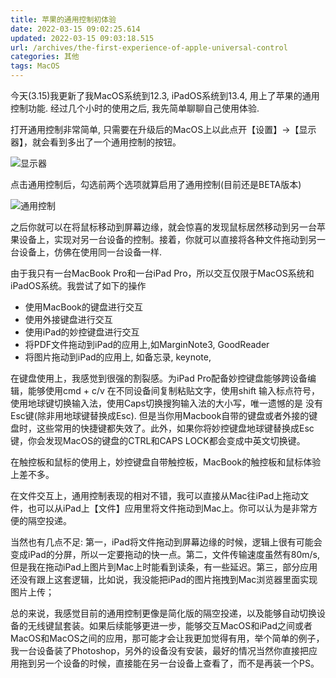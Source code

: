 ```yaml
---
title: 苹果的通用控制初体验
date: 2022-03-15 09:02:25.614
updated: 2022-03-15 09:03:18.515
url: /archives/the-first-experience-of-apple-universal-control
categories: 其他
tags: MacOS
---
```


今天(3.15)我更新了我MacOS系统到12.3, iPadOS系统到13.4, 用上了苹果的通用控制功能. 经过几个小时的使用之后, 我先简单聊聊自己使用体验.

打开通用控制非常简单, 只需要在升级后的MacOS上以此点开【设置】->【显示器】，就会看到多出了一个通用控制的按钮。

![显示器](https://halo-1252249331.cos.ap-shanghai.myqcloud.com/upload/2022/03/image-dd713d89f63c4ca3be97c67585302175.png)

点击通用控制后，勾选前两个选项就算启用了通用控制(目前还是BETA版本)

![通用控制](https://halo-1252249331.cos.ap-shanghai.myqcloud.com/upload/2022/03/image-84efa24977784917911dfe964afc2605.png)


之后你就可以在将鼠标移动到屏幕边缘，就会惊喜的发现鼠标居然移动到另一台苹果设备上，实现对另一台设备的控制。接着，你就可以直接将各种文件拖动到另一台设备上，仿佛在使用同一台设备一样.

由于我只有一台MacBook Pro和一台iPad Pro，所以交互仅限于MacOS系统和iPadOS系统。我尝试了如下的操作

- 使用MacBook的键盘进行交互
- 使用外接键盘进行交互
- 使用iPad的妙控键盘进行交互
- 将PDF文件拖动到iPad的应用上,如MarginNote3, GoodReader
- 将图片拖动到iPad的应用上, 如备忘录, keynote, 


在键盘使用上，我感觉到很强的割裂感。为iPad Pro配备妙控键盘能够跨设备编辑，能够使用cmd + c/v 在不同设备间复制粘贴文字，使用shift 输入标点符号，使用地球键切换输入法，使用Caps切换搜狗输入法的大小写，唯一遗憾的是 没有Esc键(除非用地球键替换成Esc). 但是当你用Macbook自带的键盘或者外接的键盘时，这些常用的快捷键都失效了。此外，如果你将妙控键盘地球键替换成Esc键，你会发现MacOS的键盘的CTRL和CAPS LOCK都会变成中英文切换键。

在触控板和鼠标的使用上，妙控键盘自带触控板，MacBook的触控板和鼠标体验上差不多。

在文件交互上，通用控制表现的相对不错，我可以直接从Mac往iPad上拖动文件，也可以从iPad上【文件】应用里将文件拖动到Mac上。你可以认为是非常方便的隔空投递。

当然也有几点不足: 第一，iPad将文件拖动到屏幕边缘的时候，逻辑上很有可能会变成iPad的分屏，所以一定要拖动的快一点。第二，文件传输速度虽然有80m/s, 但是我在拖动iPad上图片到Mac上时能看到读条，有一些延迟。第三，部分应用还没有跟上这套逻辑，比如说，我没能把iPad的图片拖拽到Mac浏览器里面实现图片上传；

总的来说，我感觉目前的通用控制更像是简化版的隔空投递，以及能够自动切换设备的无线键鼠套装。如果后续能够更进一步，能够交互MacOS和iPad之间或者MacOS和MacOS之间的应用，那可能才会让我更加觉得有用，举个简单的例子，我一台设备装了Photoshop，另外的设备没有安装，最好的情况当然你直接把应用拖到另一个设备的时候，直接能在另一台设备上查看了，而不是再装一个PS。

